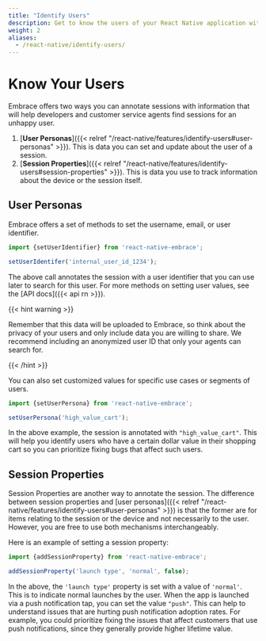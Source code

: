 ```yaml
---
title: "Identify Users"
description: Get to know the users of your React Native application with the Embrace SDK
weight: 2
aliases:
  - /react-native/identify-users/
---
```


# Know Your Users

Embrace offers two ways you can annotate sessions with information that will help developers and customer service agents find 
sessions for an unhappy user.

1. [**User Personas**]({{< relref "/react-native/features/identify-users#user-personas" >}}). This is data you can set and update about the user of a session.
1. [**Session Properties**]({{< relref "/react-native/features/identify-users#session-properties" >}}). This is data you use to track information about the device or the session itself.

## User Personas

Embrace offers a set of methods to set the username, email, or user identifier.

```javascript
import {setUserIdentifier} from 'react-native-embrace';

setUserIdentifer('internal_user_id_1234');
```

The above call annotates the session with a user identifier that you can use later to search for this user.
For more methods on setting user values, see the [API docs]({{< api rn >}}). 

{{< hint warning >}}

Remember that this data will be uploaded to Embrace, so think about the privacy of your users and only include data you are willing to share.
We recommend including an anonymized user ID that only your agents can search for.

{{< /hint >}}

You can also set customized values for specific use cases or segments of users.

```javascript
import {setUserPersona} from 'react-native-embrace';

setUserPersona('high_value_cart');
```

In the above example, the session is annotated with `"high_value_cart"`.
This will help you identify users who have a certain dollar value in their shopping cart so you can prioritize fixing bugs that affect such users.

## Session Properties

Session Properties are another way to annotate the session.
The difference between session properties and [user personas]({{< relref "/react-native/features/identify-users#user-personas" >}}) is that the former are for items relating to the session or the device and not necessarily to the user.
However, you are free to use both mechanisms interchangeably.

Here is an example of setting a session property:

```javascript
import {addSessionProperty} from 'react-native-embrace';

addSessionProperty('launch type', 'normal', false);
```

In the above, the `'launch type'` property is set with a value of `'normal'`.
This is to indicate normal launches by the user.
When the app is launched via a push notification tap, you can set the value `"push"`.
This can help to understand issues that are hurting push notification adoption rates.
For example, you could prioritize fixing the issues that affect customers that use push notifications, since they generally provide higher lifetime value.

